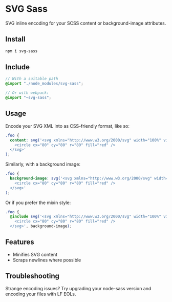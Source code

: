 # SVG Sass

SVG inline encoding for your SCSS content or background-image attributes.

## Install

```bash
npm i svg-sass
```

## Include

```scss
// With a suitable path
@import "./node_modules/svg-sass";

// Or with webpack:
@import "~svg-sass";
```

## Usage

Encode your SVG XML into as CSS-friendly format, like so:

```scss
.foo {
  content: svg('<svg xmlns="http://www.w3.org/2000/svg" width="100%" viewBox="0 0 160 160">
    <circle cx="80" cy="80" r="80" fill="red" />
  </svg>'
);
```

Similarly, with a background image:

```scss
.foo {
  background-image: svg('<svg xmlns="http://www.w3.org/2000/svg" width="100%" viewBox="0 0 160 160">
    <circle cx="80" cy="80" r="80" fill="red" />
  </svg>'
);
```

Or if you prefer the mixin style:

```scss
.foo {
  @include svg('<svg xmlns="http://www.w3.org/2000/svg" width="100%" viewBox="0 0 160 160">
    <circle cx="80" cy="80" r="80" fill="red" />
  </svg>', background-image);
```

## Features

- Minifies SVG content
- Scraps newlines where possible

## Troubleshooting

Strange encoding issues? Try upgrading your node-sass version and encoding your files with LF EOLs.
